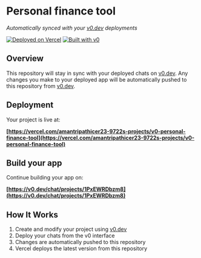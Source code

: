 # Personal finance tool

*Automatically synced with your [v0.dev](https://v0.dev) deployments*

[![Deployed on Vercel](https://img.shields.io/badge/Deployed%20on-Vercel-black?style=for-the-badge&logo=vercel)](https://vercel.com/amantripathicer23-9722s-projects/v0-personal-finance-tool)
[![Built with v0](https://img.shields.io/badge/Built%20with-v0.dev-black?style=for-the-badge)](https://v0.dev/chat/projects/1PxEWRDbzm8)

## Overview

This repository will stay in sync with your deployed chats on [v0.dev](https://v0.dev).
Any changes you make to your deployed app will be automatically pushed to this repository from [v0.dev](https://v0.dev).

## Deployment

Your project is live at:

**[https://vercel.com/amantripathicer23-9722s-projects/v0-personal-finance-tool](https://vercel.com/amantripathicer23-9722s-projects/v0-personal-finance-tool)**

## Build your app

Continue building your app on:

**[https://v0.dev/chat/projects/1PxEWRDbzm8](https://v0.dev/chat/projects/1PxEWRDbzm8)**

## How It Works

1. Create and modify your project using [v0.dev](https://v0.dev)
2. Deploy your chats from the v0 interface
3. Changes are automatically pushed to this repository
4. Vercel deploys the latest version from this repository
